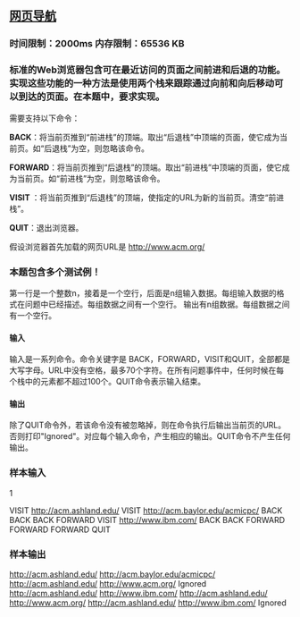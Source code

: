 ## [网页导航](https://zoj.pintia.cn/problem-sets/91827364500/problems/91827364560)

### 时间限制：2000ms 内存限制：65536 KB

### 标准的Web浏览器包含可在最近访问的页面之间前进和后退的功能。实现这些功能的一种方法是使用两个栈来跟踪通过向前和向后移动可以到达的页面。在本题中，要求实现。
需要支持以下命令：

**BACK**：将当前页推到“前进栈”的顶端。取出“后退栈”中顶端的页面，使它成为当前页。如“后退栈”为空，则忽略该命令。

**FORWARD**：将当前页推到“后退栈”的顶端。取出“前进栈”中顶端的页面，使它成为当前页。如“前进栈”为空，则忽略该命令。

**VISIT <url>**：将当前页推到“后退栈”的顶端，使指定的URL为新的当前页。清空“前进栈”。

**QUIT**：退出浏览器。

假设浏览器首先加载的网页URL是 http://www.acm.org/  


### **本题包含多个测试例！**
第一行是一个整数n，接着是一个空行，后面是n组输入数据。每组输入数据的格式在问题中已经描述。每组数据之间有一个空行。
输出有n组数据。每组数据之间有一个空行。

#### **输入**
输入是一系列命令。命令关键字是 BACK，FORWARD，VISIT和QUIT，全部都是大写字母。URL中没有空格，最多70个字符。在所有问题事件中，任何时候在每个栈中的元素都不超过100个。QUIT命令表示输入结束。  

#### **输出**
除了QUIT命令外，若该命令没有被忽略掉，则在命令执行后输出当前页的URL。否则打印"Ignored"。对应每个输入命令，产生相应的输出。QUIT命令不产生任何输出。  

### **样本输入**
1

VISIT http://acm.ashland.edu/
VISIT http://acm.baylor.edu/acmicpc/
BACK
BACK
BACK
FORWARD
VISIT http://www.ibm.com/
BACK
BACK
FORWARD
FORWARD
FORWARD
QUIT

### **样本输出**
http://acm.ashland.edu/
http://acm.baylor.edu/acmicpc/
http://acm.ashland.edu/
http://www.acm.org/
Ignored
http://acm.ashland.edu/
http://www.ibm.com/
http://acm.ashland.edu/
http://www.acm.org/
http://acm.ashland.edu/
http://www.ibm.com/
Ignored